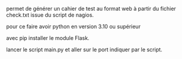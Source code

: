 permet de générer un cahier de test au format web à partir du fichier check.txt issue du script de nagios.

pour ce faire avoir python en version 3.10 ou supérieur

avec pip installer le module Flask.

lancer le script main.py et aller sur le port indiquer par le script.
